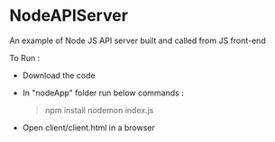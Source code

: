 # NodeAPIServer
An example of Node JS API server built and called from JS front-end

To Run :
- Download the code

- In "nodeApp" folder run below commands :
	> npm install
	> nodemon index.js 
 
- Open client/client.html in a browser